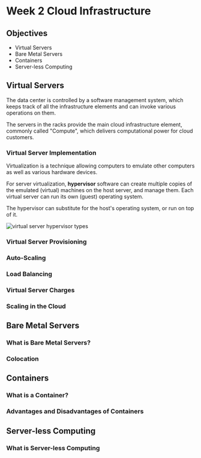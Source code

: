 # Week 2 Cloud Infrastructure

## Objectives

- Virtual Servers
- Bare Metal Servers
- Containers
- Server-less Computing

## Virtual Servers

The data center is controlled by a software management system, which keeps track of all the infrastructure elements and can invoke various operations on them.

The servers in the racks provide the main cloud infrastructure element, commonly called "Compute", which delivers computational power for cloud customers.

### Virtual Server Implementation

Virtualization is a technique allowing computers to emulate other computers as well as various hardware devices.

For server virtualization, __hypervisor__ software can create multiple copies of the emulated (virtual) machines on the host server, and manage them. Each virtual server can run its own (guest) operating system.

The hypervisor can substitute for the host's operating system, or run on top of it.

![virtual server hypervisor types](https://github.com/yasenstar/cloud_computing/blob/master/img/virtual_server_hypervisor.png)

### Virtual Server Provisioning

### Auto-Scaling

### Load Balancing

### Virtual Server Charges

### Scaling in the Cloud

## Bare Metal Servers

### What is Bare Metal Servers?

### Colocation

##  Containers

### What is a Container?

### Advantages and Disadvantages of Containers

##  Server-less Computing

### What is Server-less Computing